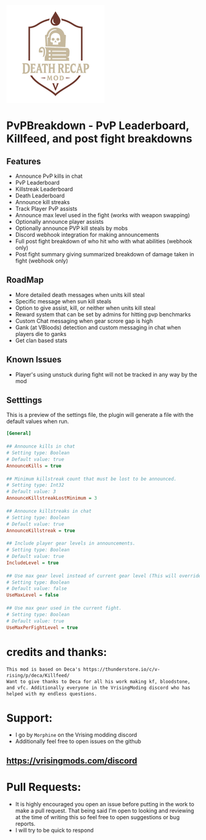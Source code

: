 ![](logo.png)

# PvPBreakdown - PvP Leaderboard, Killfeed, and post fight breakdowns

## Features

- Announce PvP kills in chat
- PvP Leaderboard
- Killstreak Leaderboard
- Death Leaderboard
- Announce kill streaks
- Track Player PvP assists
- Announce max level used in the fight (works with weapon swapping)
- Optionally announce player assists
- Optionally announce PVP kill steals by mobs
- Discord webhook integration for making announcements
- Full post fight breakdown of who hit who with what abilities (webhook only)
- Post fight summary giving summarized breakdown of damage taken in fight (webhook only)

## RoadMap

- More detailed death messages when units kill steal
- Specific message when sun kill steals
- Option to give assist, kill, or neither when units kill steal
- Reward system that can be set by admins for hitting pvp benchmarks
- Custom Chat messaging when gear scrore gap is high
- Gank (at VBloods) detection and custom messaging in chat when players die to ganks
- Get clan based stats

## Known Issues

- Player's using unstuck during fight will not be tracked in any way by the mod

## Setttings

This is a preview of the settings file, the plugin will generate a file with the default values when run.

```ini
[General]

## Announce kills in chat
# Setting type: Boolean
# Default value: true
AnnounceKills = true

## Minimum killstreak count that must be lost to be announced.
# Setting type: Int32
# Default value: 3
AnnounceKillstreakLostMinimum = 3

## Announce killstreaks in chat
# Setting type: Boolean
# Default value: true
AnnounceKillstreak = true

## Include player gear levels in announcements.
# Setting type: Boolean
# Default value: true
IncludeLevel = true

## Use max gear level instead of current gear level (This will override userMaxPerFightLevel).
# Setting type: Boolean
# Default value: false
UseMaxLevel = false

## Use max gear used in the current fight.
# Setting type: Boolean
# Default value: true
UseMaxPerFightLevel = true

```

# credits and thanks:

    This mod is based on Deca's https://thunderstore.io/c/v-rising/p/deca/Killfeed/
    Want to give thanks to Deca for all his work making kf, bloodstone, and vfc. Additionally everyone in the VrisingModing discord who has helped with my endless questions.

# Support:

- I go by `Morphine` on the Vrising modding discord
- Additionally feel free to open issues on the github

## https://vrisingmods.com/discord

# Pull Requests:

- It is highly encouraged you open an issue before putting in the work to make a pull request.
  That being said I'm open to looking and reviewing at the time of writing this so feel free to open suggestions or bug reports.
- I will try to be quick to respond
